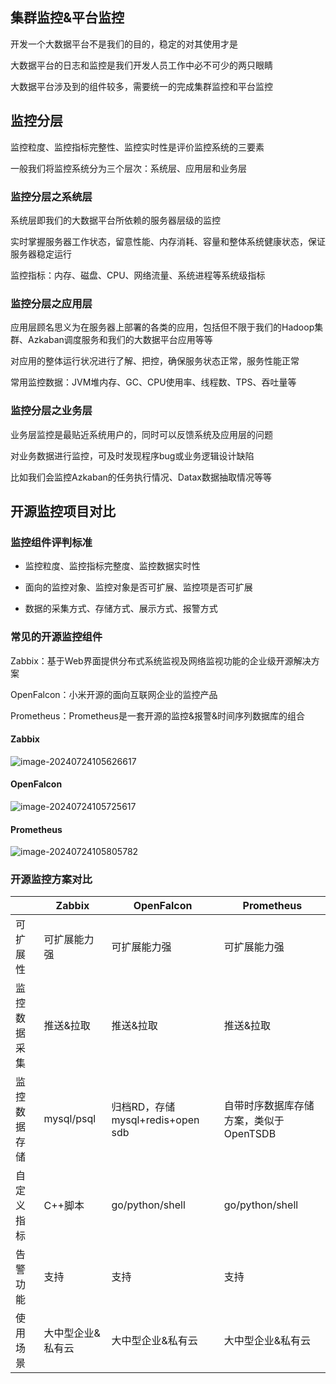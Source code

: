 ## 集群监控&平台监控

开发一个大数据平台不是我们的目的，稳定的对其使用才是

大数据平台的日志和监控是我们开发人员工作中必不可少的两只眼睛

大数据平台涉及到的组件较多，需要统一的完成集群监控和平台监控

## 监控分层

监控粒度、监控指标完整性、监控实时性是评价监控系统的三要素

一般我们将监控系统分为三个层次：系统层、应用层和业务层

### 监控分层之系统层

系统层即我们的大数据平台所依赖的服务器层级的监控

实时掌握服务器工作状态，留意性能、内存消耗、容量和整体系统健康状态，保证服务器稳定运行

监控指标：内存、磁盘、CPU、网络流量、系统进程等系统级指标

### 监控分层之应用层

应用层顾名思义为在服务器上部署的各类的应用，包括但不限于我们的Hadoop集群、Azkaban调度服务和我们的大数据平台应用等等

对应用的整体运行状况进行了解、把控，确保服务状态正常，服务性能正常

常用监控数据：JVM堆内存、GC、CPU使用率、线程数、TPS、吞吐量等

### 监控分层之业务层
业务层监控是最贴近系统用户的，同时可以反馈系统及应用层的问题

对业务数据进行监控，可及时发现程序bug或业务逻辑设计缺陷

比如我们会监控Azkaban的任务执行情况、Datax数据抽取情况等等



## 开源监控项目对比

### 监控组件评判标准

- 监控粒度、监控指标完整度、监控数据实时性

- 面向的监控对象、监控对象是否可扩展、监控项是否可扩展

- 数据的采集方式、存储方式、展示方式、报警方式

### 常见的开源监控组件

Zabbix：基于Web界面提供分布式系统监视及网络监视功能的企业级开源解决方案

OpenFalcon：小米开源的面向互联网企业的监控产品

Prometheus：Prometheus是一套开源的监控&报警&时间序列数据库的组合

#### Zabbix

![image-20240724105626617](D:\user\person\notes\编程学习\大数据\大数据平台\assets\image-20240724105626617.png)

#### OpenFalcon

![image-20240724105725617](D:\user\person\notes\编程学习\大数据\大数据平台\assets\image-20240724105725617.png)

#### Prometheus

![image-20240724105805782](D:\user\person\notes\编程学习\大数据\大数据平台\assets\image-20240724105805782.png)

### 开源监控方案对比

|              | Zabbix            | OpenFalcon                        | Prometheus                               |
| ------------ | ----------------- | --------------------------------- | ---------------------------------------- |
| 可扩展性     | 可扩展能力强      | 可扩展能力强                      | 可扩展能力强                             |
| 监控数据采集 | 推送&拉取         | 推送&拉取                         | 推送&拉取                                |
| 监控数据存储 | mysql/psql        | 归档RD，存储 mysql+redis+open sdb | 自带时序数据库存储 方案，类似于 OpenTSDB |
| 自定义指标   | C++脚本           | go/python/shell                   | go/python/shell                          |
| 告警功能     | 支持              | 支持                              | 支持                                     |
| 使用场景     | 大中型企业&私有云 | 大中型企业&私有云                 | 大中型企业&私有云                        |